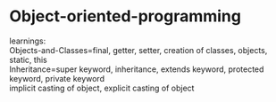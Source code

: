 # Object-oriented-programming
learnings:<br/>
Objects-and-Classes=final, getter, setter, creation of classes, objects, static, this<br/>
Inheritance=super keyword, inheritance, extends keyword, protected keyword, private keyword<br/>
implicit casting of object, explicit casting of object<br>